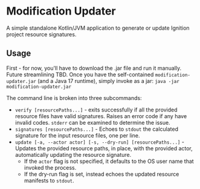 # Modification Updater

A simple standalone Kotlin/JVM application to generate or update Ignition project resource signatures.

## Usage

First - for now, you'll have to download the .jar file and run it manually. Future streamlining TBD.
Once you have the self-contained `modification-updater.jar` (and a Java 17 runtime), simply invoke as a jar:
`java -jar modification-updater.jar`

The command line is broken into three subcommands:

- `verify [resourcePaths...]` - exits successfully if all the provided resource files have valid signatures. Raises an
  error code if any have invalid codes. `stderr` can be examined to determine the issue.
- `signatures [resourcePaths...]` - Echoes to `stdout` the calculated signature for the input resource files, one per
  line.
- `update [-a, --actor actor] [-s, --dry-run] [resourcePaths...]` - Updates the provided resource paths, in place, with
  the provided actor, automatically updating the resource signature. 
  - If the `actor` flag is not specified, it defaults
    to the OS user name that invoked the process.
  - If the dry-run flag is set, instead echoes the updated resource
    manifests to `stdout`.  
